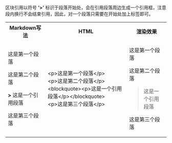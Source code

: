区块引用以符号 __'>'__ 标识于段落开始处，会在引用段落周边生成一个引用框，注意段内换行不会结束引用，因此，对一个段落只需要在开始处加上标签即可。

<table>
    <tr>
        <th>Markdown写法</th>
        <th>HTML</th>
        <th>渲染效果</th>
    </tr>
    <tr>
        <td>
            <p>这是第一个段落</p>
            <p>这是第二个段落</p>
            <p><strong>&gt;</strong> 这是一个引用段落</p> 
            <p>这是第三个段落</p>
        </td>
        <td>
            &lt;p&gt;这是第一个段落&lt;/p&gt;<br>
            &lt;p&gt;这是第二个段落&lt;/p&gt;<br>
            &lt;blockquote&gt;&lt;p&gt;这是一个引用段落&lt;/p&gt;&lt;/blockquote&gt;<br>
            &lt;p&gt;这是第三个段落&lt;/p&gt;<br>
        </td>
        <td>
            <p>这是第一个段落</p>
            <p>这是第二个段落</p>
            <blockquote><p>这是一个引用段落</p></blockquote>
            <p>这是第三个段落</p>
        </td>
    </tr>
</table>

